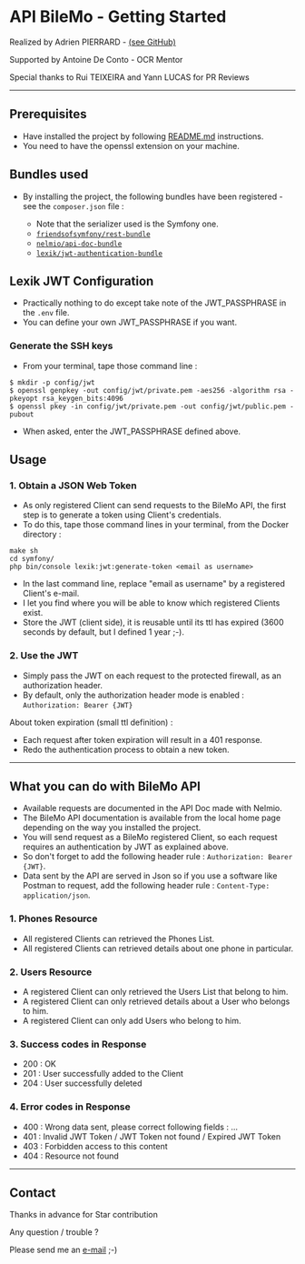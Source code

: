 # API BileMo - Getting Started

Realized by Adrien PIERRARD - [(see GitHub)](https://github.com/WizBhoo)

Supported by Antoine De Conto - OCR Mentor

Special thanks to Rui TEIXEIRA and Yann LUCAS for PR Reviews

-------------------------------------------------------------------------------------------------------------------------------------

## Prerequisites

*   Have installed the project by following [README.md](../../README.md) instructions.
*   You need to have the openssl extension on your machine.

## Bundles used

*   By installing the project, the following bundles have been registered - see the `composer.json` file :

    *   Note that the serializer used is the Symfony one.
    *   [`friendsofsymfony/rest-bundle`](https://packagist.org/packages/friendsofsymfony/rest-bundle)
    *   [`nelmio/api-doc-bundle`](https://packagist.org/packages/nelmio/api-doc-bundle)
    *   [`lexik/jwt-authentication-bundle`](https://packagist.org/packages/lexik/jwt-authentication-bundle)

## Lexik JWT Configuration

*   Practically nothing to do except take note of the JWT_PASSPHRASE in the `.env` file.
*   You can define your own JWT_PASSPHRASE if you want.

### Generate the SSH keys

*   From your terminal, tape those command line :

```console
$ mkdir -p config/jwt
$ openssl genpkey -out config/jwt/private.pem -aes256 -algorithm rsa -pkeyopt rsa_keygen_bits:4096
$ openssl pkey -in config/jwt/private.pem -out config/jwt/public.pem -pubout
```

*   When asked, enter the JWT_PASSPHRASE defined above.

## Usage

### 1. Obtain a JSON Web Token

*   As only registered Client can send requests to the BileMo API, the first step is to generate a token using Client's credentials.
*   To do this, tape those command lines in your terminal, from the Docker directory :

```console
make sh
cd symfony/
php bin/console lexik:jwt:generate-token <email as username>
``` 

*   In the last command line, replace "email as username" by a registered Client's e-mail.
*   I let you find where you will be able to know which registered Clients exist.
*   Store the JWT (client side), it is reusable until its ttl has expired (3600 seconds by default, but I defined 1 year ;-).

### 2. Use the JWT

*   Simply pass the JWT on each request to the protected firewall, as an authorization header.
*   By default, only the authorization header mode is enabled : `Authorization: Bearer {JWT}`

About token expiration (small ttl definition) :

*   Each request after token expiration will result in a 401 response.
*   Redo the authentication process to obtain a new token.

-------------------------------------------------------------------------------------------------------------------------------------

## What you can do with BileMo API

*   Available requests are documented in the API Doc made with Nelmio.
*   The BileMo API documentation is available from the local home page depending on the way you installed the project.
*   You will send request as a BileMo registered Client, so each request requires an authentication by JWT as explained above.
*   So don't forget to add the following header rule : `Authorization: Bearer {JWT}`.
*   Data sent by the API are served in Json so if you use a software like Postman to request, add the following header rule : `Content-Type: application/json`.

### 1. Phones Resource

*   All registered Clients can retrieved the Phones List.
*   All registered Clients can retrieved details about one phone in particular.

### 2. Users Resource

*   A registered Client can only retrieved the Users List that belong to him.
*   A registered Client can only retrieved details about a User who belongs to him.
*   A registered Client can only add Users who belong to him.

### 3. Success codes in Response

*   200 : OK
*   201 : User successfully added to the Client
*   204 : User successfully deleted

### 4. Error codes in Response

*   400 : Wrong data sent, please correct following fields : ...
*   401 : Invalid JWT Token / JWT Token not found / Expired JWT Token
*   403 : Forbidden access to this content
*   404 : Resource not found

-------------------------------------------------------------------------------------------------------------------------------------

## Contact

Thanks in advance for Star contribution

Any question / trouble ?

Please send me an [e-mail](mailto:apierrard.contact@gmail.com) ;-)
